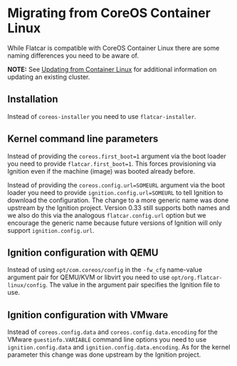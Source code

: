 # Migrating from CoreOS Container Linux

While Flatcar is compatible with CoreOS Container Linux there are some naming differences you need to be aware of.

**NOTE:** See [Updating from Container Linux](https://docs.flatcar-linux.org/os/update-from-container-linux/)
for additional information on updating an existing cluster.

## Installation

Instead of `coreos-installer` you need to use `flatcar-installer`.

## Kernel command line parameters

Instead of providing the `coreos.first_boot=1` argument via the boot loader you need to provide `flatcar.first_boot=1`.
This forces provisioning via Ignition even if the machine (image) was booted already before.

Instead of providing the `coreos.config.url=SOMEURL` argument via the boot loader you need to provide `ignition.config.url=SOMEURL`
to tell Ignition to download the configuration.
The change to a more generic name was done upstream by the Ignition project. Version 0.33 still supports both names and we
also do this via the analogous `flatcar.config.url` option but we encourage the generic name because future versions of Ignition
will only support `ignition.config.url`.

## Ignition configuration with QEMU

Instead of using `opt/com.coreos/config` in the `-fw_cfg` name-value argument pair for QEMU/KVM or libvirt you need to use `opt/org.flatcar-linux/config`.
The value in the argument pair specifies the Ignition file to use.

## Ignition configuration with VMware

Instead of `coreos.config.data` and `coreos.config.data.encoding` for the VMware `guestinfo.VARIABLE` command line options you need
to use `ignition.config.data` and `ignition.config.data.encoding`.
As for the kernel parameter this change was done upstream by the Ignition project.
